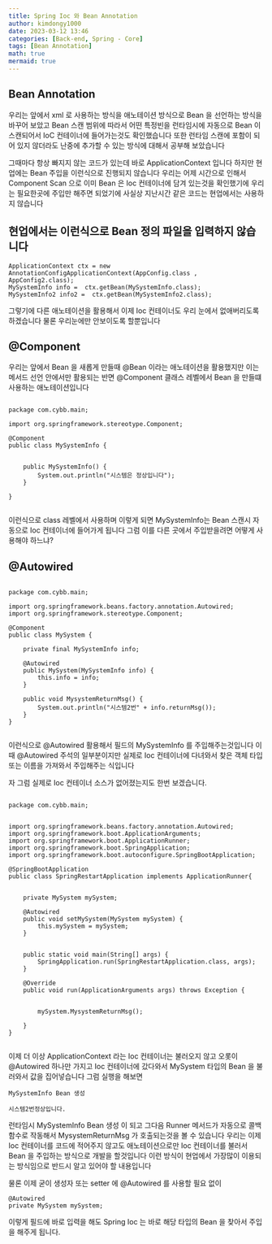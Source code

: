 ```yaml
---
title: Spring Ioc 와 Bean Annotation
author: kimdongy1000
date: 2023-03-12 13:46
categories: [Back-end, Spring - Core]
tags: [Bean Annotation]
math: true
mermaid: true
---
```


## Bean Annotation
우리는 앞에서 xml 로 사용하는 방식을 애노테이션 방식으로 Bean 을 선언하는 방식을 바꾸어 보았고 
Bean 스캔 범위에 따라서 어떤 특정빈을 런타임시에 자동으로 Bean 이 스캔되어서 IoC 컨테이너에 들어가는것도 확인했습니다 
또한 런타임 스캔에 포함이 되어 있지 않더라도 난중에 추가할 수 있는 방식에 대해서 공부해 보았습니다 

그때마다 항상 빠지지 않는 코드가 있는데 바로 ApplicationContext 입니다 하지만 현업에는 Bean 주입을 이런식으로 진행되지 않습니다 
우리는 어제 시간으로 인해서 Component Scan 으로 이미 Bean 은 Ioc 컨테이너에 담겨 있는것을 확인했기에 
우리는 필요한곳에 주입만 해주면 되었기에 사실상 지난시간 같은 코드는 현업에서는 사용하지 않습니다 

## 현업에서는 이런식으로 Bean 정의 파일을 입력하지 않습니다 

```
ApplicationContext ctx = new AnnotationConfigApplicationContext(AppConfig.class , AppConfig2.class);
MySystemInfo info =  ctx.getBean(MySystemInfo.class);
MySystemInfo2 info2 =  ctx.getBean(MySystemInfo2.class);

```

그렇기에 다른 애노테이션을 활용해서 이제 Ioc 컨테이너도 우리 눈에서 없애버리도록 하겠습니다 물론 우리눈에만 안보이도록 할뿐입니다 

## @Component 
우리는 앞에서 Bean 을 새롭게 만들때 @Bean 이라는 애노테이션을 활용했지만 이는 메서드 선언 안에서만 활용되는 반면 @Component 클래스 레벨에서 Bean 을 만들떄 사용하는 애노테이션입니다 

```

package com.cybb.main;

import org.springframework.stereotype.Component;

@Component
public class MySystemInfo {
	
	
	public MySystemInfo() {
		System.out.println("시스템은 정상입니다");
	}

}


```

이런식으로 class 레벨에서 사용하며 이렇게 되면 MySystemInfo는 Bean 스캔시 자동으로 Ioc 컨테이너에 들어가게 됩니다 그럼 이를 다른 곳에서 주입받을려면 어떻게 사용해야 하느냐?

## @Autowired 

```

package com.cybb.main;

import org.springframework.beans.factory.annotation.Autowired;
import org.springframework.stereotype.Component;

@Component
public class MySystem {
	
	private final MySystemInfo info;
	
	@Autowired
	public MySystem(MySystemInfo info) {
		this.info = info;
	}
	
	public void MysystemReturnMsg() {
		System.out.println("시스템2번" + info.returnMsg());
	}
}


```

이런식으로 @Autowired 활용해서 필드의 MySystemInfo 를 주입해주는것입니다 이때 @Autowired 주석의 일부분이지만 실제로 Ioc 컨테이너에 다녀와서 찾은 객체 타입 또는 이름을 가져와서 
주입해주는 식입니다 

자 그럼 실제로 Ioc 컨테이너 소스가 없어졌는지도 한번 보겠습니다.

```

package com.cybb.main;


import org.springframework.beans.factory.annotation.Autowired;
import org.springframework.boot.ApplicationArguments;
import org.springframework.boot.ApplicationRunner;
import org.springframework.boot.SpringApplication;
import org.springframework.boot.autoconfigure.SpringBootApplication;

@SpringBootApplication
public class SpringRestartApplication implements ApplicationRunner{
	
	
	private MySystem mySystem;
	
	@Autowired
	public void setMySystem(MySystem mySystem) {
		this.mySystem = mySystem;
	}
	
	
	public static void main(String[] args) {
		SpringApplication.run(SpringRestartApplication.class, args);
	}

	@Override
	public void run(ApplicationArguments args) throws Exception {

		
		mySystem.MysystemReturnMsg();

	}
}


```
이제 더 이상 ApplicationContext 라는 Ioc 컨테이너는 불러오지 않고 오롯이 @Autowired 하나만 가지고 Ioc 컨테이너에 갔다와서 MySystem 타입의 Bean 을 불러와서 값을 집어넣습니다 
그럼 실행을 해보면 

```
MySystemInfo Bean 생성

시스템2번정상입니다.

```
런타임시 MySystemInfo Bean 생성 이 되고 그다음 Runner 메서드가 자동으로 콜백함수로 작동해서 MysystemReturnMsg 가 호출되는것을 볼 수 있습니다 우리는 이제 Ioc 컨테이너를 코드에 적어주지 않고도 애노테이션으로만 Ioc 컨테이너를 불러서 Bean 을 주입하는 방식으로 개발을 할것입니다 이런 방식이 현업에서 가장많이 이용되는 방식임으로 반드시 알고 있어야 할 내용입니다 

물론 이제 굳이 생성자 또는 setter 에 @Autowired 를 사용할 필요 없이 

```
@Autowired
private MySystem mySystem;

```
이렇게 필드에 바로 입력을 해도 Spring Ioc 는 바로 해당 타입의 Bean 을 찾아서 주입을 해주게 됩니다.














